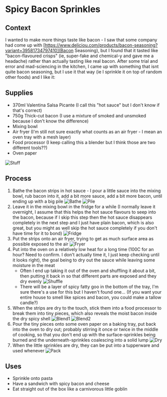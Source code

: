 Spicy Bacon Sprinkles
=====================

Context
-------
I wanted to make more things taste like bacon - I saw that some company had come up with
[https://www.deliciou.com/products/bacon-seasoning?variant=39581734797410](Bacon Seasoning),
but I found that it tasted like "bacon-flavoured crisps" (ie, super-fake and chemical-y
and gave me a headache) rather than actually tasting like real bacon. After some trial and
error and mad-sciencing in the kitchen, I came up with something that isnt quite bacon
seasoning, but I use it that way (ie I sprinkle it on top of random other foods) and I
like it:

Supplies
--------

* 370ml Valentina Salsa Picante (I call this "hot sauce" but I don't know if that's correct)
* 750g Thick-cut bacon (I use a mixture of smoked and unsmoked because I don't know the difference)
* Mixing bowl
* Air fryer (I'm still not sure exactly what counts as an air fryer - I mean an oven tray with a mesh layer)
* Food processor (I keep calling this a blender but I think those are two different tools??)
* Oven paper

![Stuff](./spicy-bacon-sprinkles/stuff.jpeg?raw=true)

Process
-------
1. Bathe the bacon strips in hot sauce - I pour a little sauce into the mixing bowl, rub bacon into it, add a bit more sauce, add a bit more bacon, until ending up with a big pile
  ![Bathe](./spicy-bacon-sprinkles/bathe.jpeg?raw=true)
  ![Pile](./spicy-bacon-sprinkles/pile.jpeg?raw=true)
1. Leave it in the mixing bowl in the fridge for a while (I normally leave it overnight, I assume that this helps the hot sauce flavours to seep into the bacon, because if I skip this step then the hot sauce disappears completely in the next step and I just have plain bacon, which is also great, but you might as well skip the hot sauce completely if you don't have time for it to bond)
  ![Fridge](./spicy-bacon-sprinkles/fridge.jpeg?raw=true)
1. Put the strips onto an air fryer, trying to get as much surface area as possible exposed to the air
  ![Fryer](./spicy-bacon-sprinkles/fryer.jpeg?raw=true)
1. Put into the oven on a relatively low heat for a long time (100C for an hour? Need to confirm. I don't actually time it, I just keep checking until it looks right), the goal being to dry out the sauce while leaving some moisture in the meat
    * Often I end up taking it out of the oven and shuffling it about a bit, then putting it back in so that different parts are exposed and they dry evenly
    ![Shuffle](./spicy-bacon-sprinkles/shuffle.jpeg?raw=true)
    * There will be a layer of spicy fatty goo in the bottom of the tray, I'm sure there's a use for this but I haven't found one... (If you want your entire house to smell like spices and bacon, you could make a tallow candle?)
1. When the strips are dry to the touch, stick them into a food processor to break them into tiny pieces, which also reveals the moist bacon inside the dry spicy shell
  ![Blend1](./spicy-bacon-sprinkles/blend1.jpeg?raw=true)
  ![Blend2](./spicy-bacon-sprinkles/blend2.jpeg?raw=true)
1. Pour the tiny pieces onto some oven paper on a baking tray, put back into the oven to dry out; probably stirring it once or twice in the middle of cooking, so that you don't end up with the surface-sprinkles being burned and the underneath-sprinkles coalescing into a solid lump
  ![Dry](./spicy-bacon-sprinkles/dry.jpeg?raw=true)
1. When the little sprinkles are dry, they can be put into a tupperware and used whenever
  ![Pack](./spicy-bacon-sprinkles/pack.jpeg?raw=true)


Uses
----
* Sprinkle onto pasta
* Have a sandwich with spicy bacon and cheese
* Eat straight out of the box like a carnivorous little goblin

